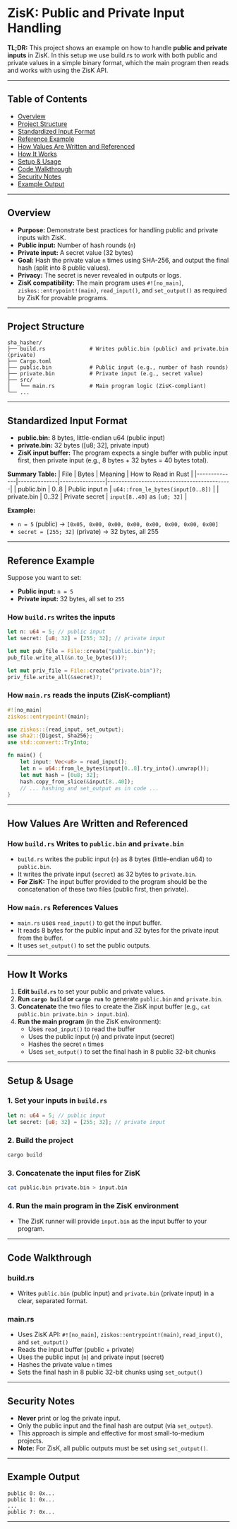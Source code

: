 # ZisK: Public and Private Input Handling

**TL;DR:** This project shows an example on how to handle **public and private inputs** in ZisK. In this setup we use build.rs to work with both public and private values in a simple binary format, which the main program then reads and works with using the ZisK API.

---

## Table of Contents
- [Overview](#overview)
- [Project Structure](#project-structure)
- [Standardized Input Format](#standardized-input-format)
- [Reference Example](#reference-example)
- [How Values Are Written and Referenced](#how-values-are-written-and-referenced)
- [How It Works](#how-it-works)
- [Setup & Usage](#setup--usage)
- [Code Walkthrough](#code-walkthrough)
- [Security Notes](#security-notes)
- [Example Output](#example-output)

---

## Overview

- **Purpose:** Demonstrate best practices for handling public and private inputs with ZisK.
- **Public input:** Number of hash rounds (`n`)
- **Private input:** A secret value (32 bytes)
- **Goal:** Hash the private value `n` times using SHA-256, and output the final hash (split into 8 public values).
- **Privacy:** The secret is never revealed in outputs or logs.
- **ZisK compatibility:** The main program uses `#![no_main]`, `ziskos::entrypoint!(main)`, `read_input()`, and `set_output()` as required by ZisK for provable programs.

---

## Project Structure

```
sha_hasher/
├── build.rs              # Writes public.bin (public) and private.bin (private)
├── Cargo.toml
├── public.bin            # Public input (e.g., number of hash rounds)
├── private.bin           # Private input (e.g., secret value)
├── src/
│   └── main.rs           # Main program logic (ZisK-compliant)
└── ...
```

---

## Standardized Input Format

- **public.bin:** 8 bytes, little-endian u64 (public input)
- **private.bin:** 32 bytes ([u8; 32], private input)
- **ZisK input buffer:** The program expects a single buffer with public input first, then private input (e.g., 8 bytes + 32 bytes = 40 bytes total).

**Summary Table:**
| File         | Bytes         | Meaning         | How to Read in Rust                        |
|--------------|--------------|----------------|--------------------------------------------|
| public.bin   | 0..8          | Public input n  | `u64::from_le_bytes(input[0..8])`          |
| private.bin  | 0..32         | Private secret  | `input[8..40]` as `[u8; 32]`               |

**Example:**
- `n = 5` (public) → `[0x05, 0x00, 0x00, 0x00, 0x00, 0x00, 0x00, 0x00]`
- `secret = [255; 32]` (private) → 32 bytes, all 255

---

## Reference Example

Suppose you want to set:
- **Public input:** `n = 5`
- **Private input:** 32 bytes, all set to `255`

### How `build.rs` writes the inputs

```rust
let n: u64 = 5; // public input
let secret: [u8; 32] = [255; 32]; // private input

let mut pub_file = File::create("public.bin")?;
pub_file.write_all(&n.to_le_bytes())?;

let mut priv_file = File::create("private.bin")?;
priv_file.write_all(&secret)?;
```

### How `main.rs` reads the inputs (ZisK-compliant)

```rust
#![no_main]
ziskos::entrypoint!(main);

use ziskos::{read_input, set_output};
use sha2::{Digest, Sha256};
use std::convert::TryInto;

fn main() {
    let input: Vec<u8> = read_input();
    let n = u64::from_le_bytes(input[0..8].try_into().unwrap());
    let mut hash = [0u8; 32];
    hash.copy_from_slice(&input[8..40]);
    // ... hashing and set_output as in code ...
}
```

---

## How Values Are Written and Referenced

### How `build.rs` Writes to `public.bin` and `private.bin`
- `build.rs` writes the public input (`n`) as 8 bytes (little-endian u64) to `public.bin`.
- It writes the private input (`secret`) as 32 bytes to `private.bin`.
- **For ZisK:** The input buffer provided to the program should be the concatenation of these two files (public first, then private).

### How `main.rs` References Values
- `main.rs` uses `read_input()` to get the input buffer.
- It reads 8 bytes for the public input and 32 bytes for the private input from the buffer.
- It uses `set_output()` to set the public outputs.

---

## How It Works

1. **Edit `build.rs`** to set your public and private values.
2. **Run `cargo build` or `cargo run`** to generate `public.bin` and `private.bin`.
3. **Concatenate** the two files to create the ZisK input buffer (e.g., `cat public.bin private.bin > input.bin`).
4. **Run the main program** (in the ZisK environment):
   - Uses `read_input()` to read the buffer
   - Uses the public input (`n`) and private input (secret)
   - Hashes the secret `n` times
   - Uses `set_output()` to set the final hash in 8 public 32-bit chunks

---

## Setup & Usage

### 1. Set your inputs in `build.rs`
```rust
let n: u64 = 5; // public input
let secret: [u8; 32] = [255; 32]; // private input
```

### 2. Build the project
```sh
cargo build
```

### 3. Concatenate the input files for ZisK
```sh
cat public.bin private.bin > input.bin
```

### 4. Run the main program in the ZisK environment
- The ZisK runner will provide `input.bin` as the input buffer to your program.

---

## Code Walkthrough

### build.rs
- Writes `public.bin` (public input) and `private.bin` (private input) in a clear, separated format.

### main.rs
- Uses ZisK API: `#![no_main]`, `ziskos::entrypoint!(main)`, `read_input()`, and `set_output()`
- Reads the input buffer (public + private)
- Uses the public input (`n`) and private input (secret)
- Hashes the private value `n` times
- Sets the final hash in 8 public 32-bit chunks using `set_output()`

---

## Security Notes
- **Never** print or log the private input.
- Only the public input and the final hash are output (via `set_output`).
- This approach is simple and effective for most small-to-medium projects.
- **Note:** For ZisK, all public outputs must be set using `set_output()`.

---

## Example Output
```
public 0: 0x...
public 1: 0x...
...
public 7: 0x...
```

---